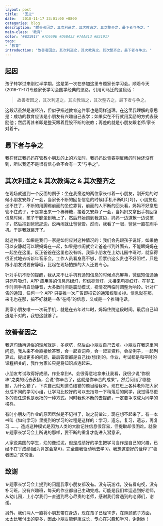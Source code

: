 ```yaml
---
layout: post
title:  "因之"
date:   2018-11-17 23:01:00 +0800
categories: blog
description: "故善者因之，其次利道之，其次教诲之，其次整齐之，最下者与争之。"
main-class: '教育'
color: '#B31917' #7D669E #D6BA32 #7AAB13 #B31917
tags:
- "教育"
introduction: "故善者因之，其次利道之，其次教诲之，其次整齐之，最下者与争之。"
---
```

## 起因

孩子转学过来刚过半学期，这是第一次在参加这里专题家长学习会。顺着今天(2018-11-17)专题家长学习会国学经典的思路，引用司马迁的这段话：

> 故善者因之，其次利道之，其次教诲之，其次整齐之，最下者与争之。

这段话虽然是说经济，但似乎描述教育这件事也是同样道理。在这里我理解的意思是：成功的教育应该是小朋友有兴趣自己去学；如果实在不行就用奖励的方式去鼓励他；然后再甚者即是整天跟着屁股不断的说教；再差的就是小朋友跟老师/家长对着干。

## 最下者与争之
我在修正我妈妈在管教小朋友的上的方法时，我妈妈说青春期反叛的时候还没有到，所以我还不是很有信心会不会有一天“与争之”。

## 其次利道之 & 其次教诲之 & 其次整齐之
在现场就遇到一个反面的例子：坐在我旁边的两位家长带着一小朋友，刚开始的时候小朋友安静了一会，当家长不断的回复信息的时候(手机不断叮叮叮)，小朋友也坐不住了，不断的用脚踢前面的坐位靠背，前面的人不断的回头看，妈妈不好意思管不住孩子，于是拿出来一个棒棒糖，接着又安静了一会，当妈妈又拿出手机回复信息时候，孩子干脆坐到地上了，然后开始跑到我这边，妈妈一边道歉一边说孩子，然后抱到爸爸那边，说再闹就让爸爸管。然而，我看了一眼，爸爸一直在刷手机。于是我就离开了。

就这件事，如果是我们一家是如何应对这种情况的：我们会先跟孩子说好，如果他可以安静就可以跟妈妈在一起，如果是吵闹就会让爸爸带到外面去，不能跟妈妈在一起坐在这里。反正爸爸在这里也没有听。我家小朋友在上幼儿园中班时，就穿得很正式地去听新年音乐会，工作人员看身高不够，但票价这么贵也不好阻栏，只是跟小朋友说要安静哦，比起在现场拍照的大人还要专心。

针对手机不断的提醒，我从来不让手机有通知信息的时候点亮屏幕，微信短信通通只亮呼吸灯，APP 应用类的信息亮绿灯，短信亮蓝灯，未接来电亮红灯。在非工作时间手机自动静音，大多数时间是震动模式，视情况再临时调整为响铃。针对广告的通知，任何一个 APP 只要推一次广告即把它的通知权限关掉。信息就在那，来电也在那，搞不好就是一条“在吗”的信息，又或是一个推销电话。

我家小朋友唯一一次玩手机，就是在去年过年时，妈妈住院这段时间。最后自己知道是不对的，我想这就够了。

## 故善者因之
我这句话再通俗的理解就是，多挖坑，然后由小朋友自己去填。小朋友在我这里问问题，我从来不会直接给答案，会一起查词典，会一起查资料，会举例子，一起列算式，提出更多的问题，最后答案都是自己找(想)到的。作业，考试都是和平时的课程相关的，我作为家长只是将知识点连起来。

小朋友考试取得好成绩，作业拿到A，会很得意地拿来让我看，我很少说“你很棒”之类的话去表扬，会说“你辛苦了，这就是你辛苦的成果”，然后问错了哪些题，为什么错了，下次自己就知道总结错的题目给我听。现在班上各科老师把大家分成不同的学习小组，让学习比较好的可以去指导一下稍落后的同学，我觉得尽更多的责任这也是表扬的一种方式。同时我也不断的去提醒，一定要争取成为同学的榜样。

有时小朋友问作业的原因居然是不记得了，说之前做过，现在想不起来了。有一本书叫《如何学习》里提到的学习的过程是这样的：学习，遗忘，复习，遗忘，再复习……。造成这种模式是因为人类的大脑记住信息很容易，但提取却很困难。就像专题家长学习会上所说的那样，要不断的重复才能进入潜意识。

人家说美国的学生，烂的像烂泥，但是成绩好的学生把学习当作是自己的兴趣，已经不在乎成绩(因为肯定会拿A)，完全自我驱动地去学习。我想这更好的诠释了“善者因之”这句话。

## 致谢
专题家长学习会上提到的问题我家小朋友都没有。没有玩游戏，没有看电视，没有补习班，没有兴趣班，每天的作业都自己主动完成。可能是我们幸运遇到好老师，从幼儿园，上小学我们一直遇到尽心尽责的老师，感谢我们曾遇到的老师们，谢谢。

另外，我们两人一直将小朋友带在身边，现在孩子已经10岁，在照顾孩子方面，太太比我付出的更多，因此小朋友能健康成长，专心在兴趣和学习，谢谢她！